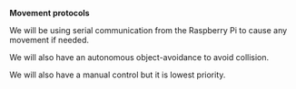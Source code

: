 **Movement protocols**

We will be using serial communication from the Raspberry Pi to cause any movement if needed.

We will also have an autonomous object-avoidance to avoid collision.

We will also have a manual control but it is lowest priority.
